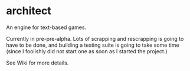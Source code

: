 # architect
An engine for text-based games.

Currently in pre-pre-alpha. Lots of scrapping and rescrapping is going to have to be done, and building a testing suite is going to take some time (since I foolishly did not start one as soon as I started the project.)

See Wiki for more details.
